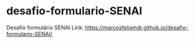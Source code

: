 # desafio-formulario-SENAI
Desafio formulário SENAI
Link: https://marcosfelixmdr.github.io/desafio-formulario-SENAI/
